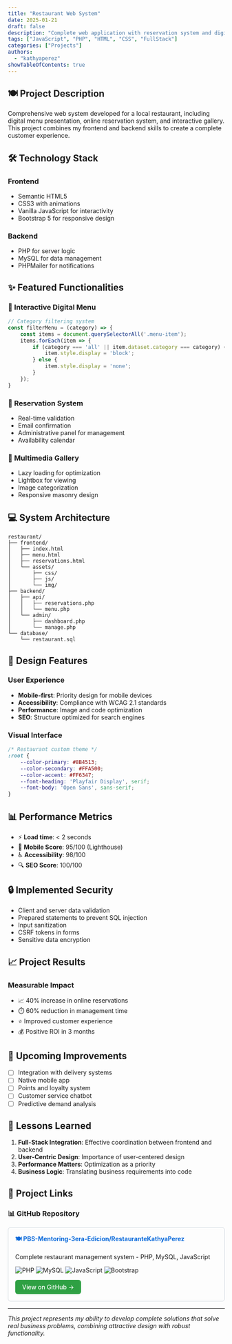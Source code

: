 ```yaml
---
title: "Restaurant Web System"
date: 2025-01-21
draft: false
description: "Complete web application with reservation system and digital menu management"
tags: ["JavaScript", "PHP", "HTML", "CSS", "FullStack"]
categories: ["Projects"]
authors:
  - "kathyaperez"
showTableOfContents: true
---
```


## 🍽️ Project Description

Comprehensive web system developed for a local restaurant, including digital menu presentation, online reservation system, and interactive gallery. This project combines my frontend and backend skills to create a complete customer experience.

## 🛠️ Technology Stack

### Frontend
- Semantic HTML5
- CSS3 with animations
- Vanilla JavaScript for interactivity
- Bootstrap 5 for responsive design

### Backend
- PHP for server logic
- MySQL for data management
- PHPMailer for notifications

## ✨ Featured Functionalities

### 🍕 Interactive Digital Menu
```javascript
// Category filtering system
const filterMenu = (category) => {
    const items = document.querySelectorAll('.menu-item');
    items.forEach(item => {
        if (category === 'all' || item.dataset.category === category) {
            item.style.display = 'block';
        } else {
            item.style.display = 'none';
        }
    });
}
```

### 📅 Reservation System
- Real-time validation
- Email confirmation
- Administrative panel for management
- Availability calendar

### 📸 Multimedia Gallery
- Lazy loading for optimization
- Lightbox for viewing
- Image categorization
- Responsive masonry design

## 💻 System Architecture

```
restaurant/
├── frontend/
│   ├── index.html
│   ├── menu.html
│   ├── reservations.html
│   └── assets/
│       ├── css/
│       ├── js/
│       └── img/
├── backend/
│   ├── api/
│   │   ├── reservations.php
│   │   └── menu.php
│   └── admin/
│       ├── dashboard.php
│       └── manage.php
└── database/
    └── restaurant.sql
```

## 🎨 Design Features

### User Experience
- **Mobile-first**: Priority design for mobile devices
- **Accessibility**: Compliance with WCAG 2.1 standards
- **Performance**: Image and code optimization
- **SEO**: Structure optimized for search engines

### Visual Interface
```css
/* Restaurant custom theme */
:root {
    --color-primary: #8B4513;
    --color-secondary: #FFA500;
    --color-accent: #FF6347;
    --font-heading: 'Playfair Display', serif;
    --font-body: 'Open Sans', sans-serif;
}
```

## 📊 Performance Metrics

- ⚡ **Load time**: < 2 seconds
- 📱 **Mobile Score**: 95/100 (Lighthouse)
- ♿ **Accessibility**: 98/100
- 🔍 **SEO Score**: 100/100

## 🔒 Implemented Security

- Client and server data validation
- Prepared statements to prevent SQL injection
- Input sanitization
- CSRF tokens in forms
- Sensitive data encryption

## 📈 Project Results

### Measurable Impact
- 📈 40% increase in online reservations
- ⏱️ 60% reduction in management time
- ⭐ Improved customer experience
- 💰 Positive ROI in 3 months

## 🚀 Upcoming Improvements

- [ ] Integration with delivery systems
- [ ] Native mobile app
- [ ] Points and loyalty system
- [ ] Customer service chatbot
- [ ] Predictive demand analysis

## 📝 Lessons Learned

1. **Full-Stack Integration**: Effective coordination between frontend and backend
2. **User-Centric Design**: Importance of user-centered design
3. **Performance Matters**: Optimization as a priority
4. **Business Logic**: Translating business requirements into code

## 🔗 Project Links

### 📊 GitHub Repository

<div style="border: 1px solid #d0d7de; border-radius: 6px; padding: 16px; margin: 16px 0;">
  <h4 style="margin-top: 0;">
    <a href="https://github.com/PBS-Mentoring-3era-Edicion/RestauranteKathyaPerez" target="_blank" style="text-decoration: none; color: #0969da;">
      🍽️ PBS-Mentoring-3era-Edicion/RestauranteKathyaPerez
    </a>
  </h4>
  <p>Complete restaurant management system - PHP, MySQL, JavaScript</p>
  <p>
    <img src="https://img.shields.io/badge/PHP-777BB4?style=flat&logo=php&logoColor=white" alt="PHP">
    <img src="https://img.shields.io/badge/MySQL-4479A1?style=flat&logo=mysql&logoColor=white" alt="MySQL">
    <img src="https://img.shields.io/badge/JavaScript-F7DF1E?style=flat&logo=javascript&logoColor=black" alt="JavaScript">
    <img src="https://img.shields.io/badge/Bootstrap-7952B3?style=flat&logo=bootstrap&logoColor=white" alt="Bootstrap">
  </p>
  <a href="https://github.com/PBS-Mentoring-3era-Edicion/RestauranteKathyaPerez" target="_blank" style="display: inline-block; padding: 8px 16px; background-color: #2ea043; color: white; text-decoration: none; border-radius: 6px; font-weight: 500;">
    View on GitHub →
  </a>
</div>

---

*This project represents my ability to develop complete solutions that solve real business problems, combining attractive design with robust functionality.*